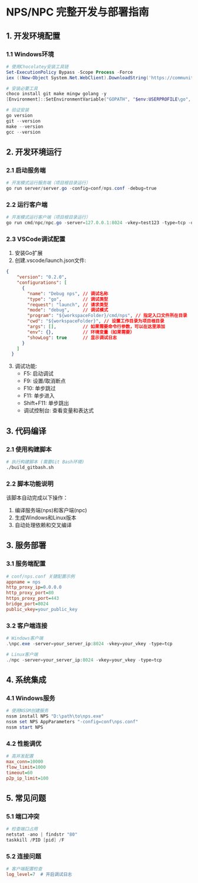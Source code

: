 # NPS/NPC 完整开发与部署指南

## 1. 开发环境配置
### 1.1 Windows环境
```powershell
# 使用Chocolatey安装工具链
Set-ExecutionPolicy Bypass -Scope Process -Force
iex ((New-Object System.Net.WebClient).DownloadString('https://community.chocolatey.org/install.ps1'))

# 安装必要工具
choco install git make mingw golang -y
[Environment]::SetEnvironmentVariable("GOPATH", "$env:USERPROFILE\go", "Machine")

# 验证安装
go version
git --version
make --version
gcc --version
```

## 2. 开发环境运行
### 2.1 启动服务端
```powershell
# 开发模式运行服务端（项目根目录运行）
go run server/server.go -config=conf/nps.conf -debug=true
```

### 2.2 运行客户端
```powershell
# 开发模式运行客户端（项目根目录运行）
go run cmd/npc/npc.go -server=127.0.0.1:8024 -vkey=test123 -type=tcp -debug=true
```

### 2.3 VSCode调试配置
1. 安装Go扩展
2. 创建.vscode/launch.json文件:
```json
{
    "version": "0.2.0",
    "configurations": [
      {
        "name": "Debug nps", // 调试名称
        "type": "go",        // 调试类型
        "request": "launch", // 请求类型
        "mode": "debug",     // 调试模式
        "program": "${workspaceFolder}/cmd/nps", // 指定入口文件所在目录
        "cwd": "${workspaceFolder}", // 设置工作目录为项目根目录
        "args": [],          // 如果需要命令行参数，可以在这里添加
        "env": {},           // 环境变量（如果需要）
        "showLog": true      // 显示调试日志
      }
    ]
  }
```
3. 调试功能:
   - F5: 启动调试
   - F9: 设置/取消断点
   - F10: 单步跳过
   - F11: 单步进入
   - Shift+F11: 单步跳出
   - 调试控制台: 查看变量和表达式

## 3. 代码编译
### 2.1 使用构建脚本
```bash
# 执行构建脚本 (需要Git Bash环境)
./build_gitbash.sh
```

### 2.2 脚本功能说明
该脚本自动完成以下操作：
1. 编译服务端(nps)和客户端(npc)
2. 生成Windows和Linux版本
3. 自动处理依赖和交叉编译

## 3. 服务部署
### 3.1 服务端配置
```ini
# conf/nps.conf 关键配置示例
appname = nps
http_proxy_ip=0.0.0.0
http_proxy_port=80
https_proxy_port=443
bridge_port=8024
public_vkey=your_public_key
```

### 3.2 客户端连接
```powershell
# Windows客户端
.\npc.exe -server=your_server_ip:8024 -vkey=your_vkey -type=tcp

# Linux客户端
./npc -server=your_server_ip:8024 -vkey=your_vkey -type=tcp
```

## 4. 系统集成
### 4.1 Windows服务
```powershell
# 使用NSSM创建服务
nssm install NPS "D:\path\to\nps.exe"
nssm set NPS AppParameters "-config=conf\nps.conf"
nssm start NPS
```

### 4.2 性能调优
```ini
# 高并发配置
max_conn=10000
flow_limit=1000
timeout=60
p2p_ip_limit=100
```

## 5. 常见问题
### 5.1 端口冲突
```powershell
# 检查端口占用
netstat -ano | findstr "80"
taskkill /PID [pid] /F
```

### 5.2 连接问题
```ini
# 客户端配置检查
log_level=7  # 开启调试日志
